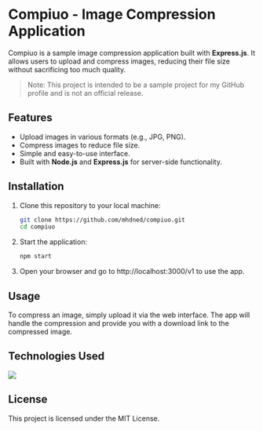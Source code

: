 # Compiuo - Image Compression Application

Compiuo is a sample image compression application built with **Express.js**. It allows users to upload and compress images, reducing their file size without sacrificing too much quality.

> Note: This project is intended to be a sample project for my GitHub profile and is not an official release.

## Features

- Upload images in various formats (e.g., JPG, PNG).
- Compress images to reduce file size.
- Simple and easy-to-use interface.
- Built with **Node.js** and **Express.js** for server-side functionality.

## Installation

1. Clone this repository to your local machine:

   ```bash
   git clone https://github.com/mhdned/compiuo.git
   cd compiuo
   ```

2. Start the application:

   ```bash
   npm start
   ```

3. Open your browser and go to http://localhost:3000/v1 to use the app.

## Usage

To compress an image, simply upload it via the web interface.
The app will handle the compression and provide you with a download link to the compressed image.

## Technologies Used

<p align="left">
  <a href="https://skillicons.dev">
    <img src="https://skillicons.dev/icons?i=nodejs,expressjs" />
  </a>
</p>

## License

This project is licensed under the MIT License.

